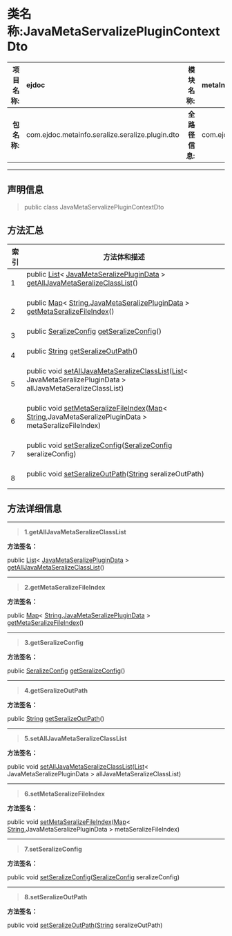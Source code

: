 # 类名称:JavaMetaServalizePluginContextDto

|  **项目名称:**    |  ejdoc    |   **模块名称:**   |metaInfoSeralize|
| ----: | :---- | ----: |:---- |
|   **包名称:**   |  com.ejdoc.metainfo.seralize.seralize.plugin.dto    |   **全路径信息:**   |com.ejdoc.metainfo.seralize.seralize.plugin.dto.JavaMetaServalizePluginContextDto|



















---

## 声明信息

> public class JavaMetaServalizePluginContextDto     














## 方法汇总

|   索引  |    方法体和描述   |
| ---- | ---- |
|1|public [List](https://docs.oracle.com/javase/8/docs/api/java/util/List.html?is-external=true)< [JavaMetaSeralizePluginData](/metaInfoSeralize/com/ejdoc/metainfo/seralize/seralize/plugin/dto/JavaMetaSeralizePluginData.md) > [getAllJavaMetaSeralizeClassList](#getalljavametaseralizeclasslist)()   <br/><br/>|
|2|public [Map](https://docs.oracle.com/javase/8/docs/api/java/util/Map.html?is-external=true)< [String](https://docs.oracle.com/javase/8/docs/api/java/lang/String.html?is-external=true),[JavaMetaSeralizePluginData](/metaInfoSeralize/com/ejdoc/metainfo/seralize/seralize/plugin/dto/JavaMetaSeralizePluginData.md) > [getMetaSeralizeFileIndex](#getmetaseralizefileindex)()   <br/><br/>|
|3|public [SeralizeConfig](/metaInfoSeralize/com/ejdoc/metainfo/seralize/seralize/config/SeralizeConfig.md) [getSeralizeConfig](#getseralizeconfig)()   <br/><br/>|
|4|public [String](https://docs.oracle.com/javase/8/docs/api/java/lang/String.html?is-external=true) [getSeralizeOutPath](#getseralizeoutpath)()   <br/><br/>|
|5|public void [setAllJavaMetaSeralizeClassList](#setalljavametaseralizeclasslist-list)([List](https://docs.oracle.com/javase/8/docs/api/java/util/List.html?is-external=true)< JavaMetaSeralizePluginData > allJavaMetaSeralizeClassList)   <br/><br/>|
|6|public void [setMetaSeralizeFileIndex](#setmetaseralizefileindex-map)([Map](https://docs.oracle.com/javase/8/docs/api/java/util/Map.html?is-external=true)< [String](https://docs.oracle.com/javase/8/docs/api/java/lang/String.html?is-external=true),JavaMetaSeralizePluginData > metaSeralizeFileIndex)   <br/><br/>|
|7|public void [setSeralizeConfig](#setseralizeconfig-seralizeconfig)([SeralizeConfig](/metaInfoSeralize/com/ejdoc/metainfo/seralize/seralize/config/SeralizeConfig.md) seralizeConfig)   <br/><br/>|
|8|public void [setSeralizeOutPath](#setseralizeoutpath-string)([String](https://docs.oracle.com/javase/8/docs/api/java/lang/String.html?is-external=true) seralizeOutPath)   <br/><br/>|







## 方法详细信息


---

> **1.<span id="getalljavametaseralizeclasslist">getAllJavaMetaSeralizeClassList</span>**

**方法签名：** 

  public [List](https://docs.oracle.com/javase/8/docs/api/java/util/List.html?is-external=true)< [JavaMetaSeralizePluginData](/metaInfoSeralize/com/ejdoc/metainfo/seralize/seralize/plugin/dto/JavaMetaSeralizePluginData.md) > [getAllJavaMetaSeralizeClassList](#getalljavametaseralizeclasslist)()   










---

> **2.<span id="getmetaseralizefileindex">getMetaSeralizeFileIndex</span>**

**方法签名：** 

  public [Map](https://docs.oracle.com/javase/8/docs/api/java/util/Map.html?is-external=true)< [String](https://docs.oracle.com/javase/8/docs/api/java/lang/String.html?is-external=true),[JavaMetaSeralizePluginData](/metaInfoSeralize/com/ejdoc/metainfo/seralize/seralize/plugin/dto/JavaMetaSeralizePluginData.md) > [getMetaSeralizeFileIndex](#getmetaseralizefileindex)()   










---

> **3.<span id="getseralizeconfig">getSeralizeConfig</span>**

**方法签名：** 

  public [SeralizeConfig](/metaInfoSeralize/com/ejdoc/metainfo/seralize/seralize/config/SeralizeConfig.md) [getSeralizeConfig](#getseralizeconfig)()   










---

> **4.<span id="getseralizeoutpath">getSeralizeOutPath</span>**

**方法签名：** 

  public [String](https://docs.oracle.com/javase/8/docs/api/java/lang/String.html?is-external=true) [getSeralizeOutPath](#getseralizeoutpath)()   










---

> **5.<span id="setalljavametaseralizeclasslist-list">setAllJavaMetaSeralizeClassList</span>**

**方法签名：** 

  public void [setAllJavaMetaSeralizeClassList](#setalljavametaseralizeclasslist-list)([List](https://docs.oracle.com/javase/8/docs/api/java/util/List.html?is-external=true)< JavaMetaSeralizePluginData > allJavaMetaSeralizeClassList)   










---

> **6.<span id="setmetaseralizefileindex-map">setMetaSeralizeFileIndex</span>**

**方法签名：** 

  public void [setMetaSeralizeFileIndex](#setmetaseralizefileindex-map)([Map](https://docs.oracle.com/javase/8/docs/api/java/util/Map.html?is-external=true)< [String](https://docs.oracle.com/javase/8/docs/api/java/lang/String.html?is-external=true),JavaMetaSeralizePluginData > metaSeralizeFileIndex)   










---

> **7.<span id="setseralizeconfig-seralizeconfig">setSeralizeConfig</span>**

**方法签名：** 

  public void [setSeralizeConfig](#setseralizeconfig-seralizeconfig)([SeralizeConfig](/metaInfoSeralize/com/ejdoc/metainfo/seralize/seralize/config/SeralizeConfig.md) seralizeConfig)   










---

> **8.<span id="setseralizeoutpath-string">setSeralizeOutPath</span>**

**方法签名：** 

  public void [setSeralizeOutPath](#setseralizeoutpath-string)([String](https://docs.oracle.com/javase/8/docs/api/java/lang/String.html?is-external=true) seralizeOutPath)   









